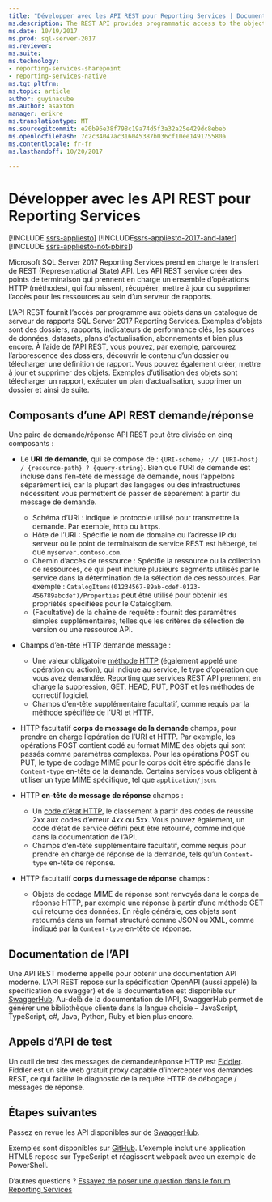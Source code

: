 ```yaml
---
title: "Développer avec les API REST pour Reporting Services | Documents Microsoft"
ms.description: The REST API provides programmatic access to the objects in a SQL Server 2017 Reporting Services report server catalog.
ms.date: 10/19/2017
ms.prod: sql-server-2017
ms.reviewer: 
ms.suite: 
ms.technology:
- reporting-services-sharepoint
- reporting-services-native
ms.tgt_pltfrm: 
ms.topic: article
author: guyinacube
ms.author: asaxton
manager: erikre
ms.translationtype: MT
ms.sourcegitcommit: e20b96e38f798c19a74d5f3a32a25e429dc8ebeb
ms.openlocfilehash: 7c2c34047ac316045387b036cf10ee149175580a
ms.contentlocale: fr-fr
ms.lasthandoff: 10/20/2017

---
```

# <a name="develop-with-the-rest-apis-for-reporting-services"></a>Développer avec les API REST pour Reporting Services

[!INCLUDE [ssrs-appliesto](../../includes/ssrs-appliesto.md)] [!INCLUDE[ssrs-appliesto-2017-and-later](../../includes/ssrs-appliesto-2017-and-later.md)] [!INCLUDE [ssrs-appliesto-not-pbirs](../../includes/ssrs-appliesto-not-pbirs.md)])

Microsoft SQL Server 2017 Reporting Services prend en charge le transfert de REST (Representational State) API. Les API REST service créer des points de terminaison qui prennent en charge un ensemble d’opérations HTTP (méthodes), qui fournissent, récupérer, mettre à jour ou supprimer l’accès pour les ressources au sein d’un serveur de rapports.

L’API REST fournit l’accès par programme aux objets dans un catalogue de serveur de rapports SQL Server 2017 Reporting Services. Exemples d’objets sont des dossiers, rapports, indicateurs de performance clés, les sources de données, datasets, plans d’actualisation, abonnements et bien plus encore. À l’aide de l’API REST, vous pouvez, par exemple, parcourez l’arborescence des dossiers, découvrir le contenu d’un dossier ou télécharger une définition de rapport. Vous pouvez également créer, mettre à jour et supprimer des objets. Exemples d’utilisation des objets sont télécharger un rapport, exécuter un plan d’actualisation, supprimer un dossier et ainsi de suite.

## <a name="components-of-a-rest-api-requestresponse"></a>Composants d’une API REST demande/réponse

Une paire de demande/réponse API REST peut être divisée en cinq composants :

* Le **URI de demande**, qui se compose de : `{URI-scheme} :// {URI-host} / {resource-path} ? {query-string}`. Bien que l’URI de demande est incluse dans l’en-tête de message de demande, nous l’appelons séparément ici, car la plupart des langages ou des infrastructures nécessitent vous permettent de passer de séparément à partir du message de demande.

    * Schéma d’URI : indique le protocole utilisé pour transmettre la demande. Par exemple, `http` ou `https`.
    * Hôte de l’URI : Spécifie le nom de domaine ou l’adresse IP du serveur où le point de terminaison de service REST est hébergé, tel que `myserver.contoso.com`.
    * Chemin d’accès de ressource : Spécifie la ressource ou la collection de ressources, ce qui peut inclure plusieurs segments utilisés par le service dans la détermination de la sélection de ces ressources. Par exemple : `CatalogItems(01234567-89ab-cdef-0123-456789abcdef)/Properties` peut être utilisé pour obtenir les propriétés spécifiées pour le CatalogItem.
    * (Facultative) de la chaîne de requête : fournit des paramètres simples supplémentaires, telles que les critères de sélection de version ou une ressource API.

* Champs d’en-tête HTTP demande message :

    * Une valeur obligatoire [méthode HTTP](https://www.w3.org/Protocols/rfc2616/rfc2616-sec9.html) (également appelé une opération ou action), qui indique au service, le type d’opération que vous avez demandée. Reporting que services REST API prennent en charge la suppression, GET, HEAD, PUT, POST et les méthodes de correctif logiciel.
    * Champs d’en-tête supplémentaire facultatif, comme requis par la méthode spécifiée de l’URI et HTTP.

* HTTP facultatif **corps de message de la demande** champs, pour prendre en charge l’opération de l’URI et HTTP. Par exemple, les opérations POST contient codé au format MIME des objets qui sont passés comme paramètres complexes. Pour les opérations POST ou PUT, le type de codage MIME pour le corps doit être spécifié dans le `Content-type` en-tête de la demande. Certains services vous obligent à utiliser un type MIME spécifique, tel que `application/json`.

* HTTP **en-tête de message de réponse** champs :

    * Un [code d’état HTTP](http://www.w3.org/Protocols/HTTP/HTRESP.html), le classement à partir des codes de réussite 2xx aux codes d’erreur 4xx ou 5xx. Vous pouvez également, un code d’état de service défini peut être retourné, comme indiqué dans la documentation de l’API.
    * Champs d’en-tête supplémentaire facultatif, comme requis pour prendre en charge de réponse de la demande, tels qu’un `Content-type` en-tête de réponse.

* HTTP facultatif **corps du message de réponse** champs :

    * Objets de codage MIME de réponse sont renvoyés dans le corps de réponse HTTP, par exemple une réponse à partir d’une méthode GET qui retourne des données. En règle générale, ces objets sont retournés dans un format structuré comme JSON ou XML, comme indiqué par la `Content-type` en-tête de réponse.

## <a name="api-documentation"></a>Documentation de l’API

Une API REST moderne appelle pour obtenir une documentation API moderne. L’API REST repose sur la spécification OpenAPI (aussi appelé) la spécification de swagger) et de la documentation est disponible sur [SwaggerHub](https://app.swaggerhub.com/api/microsoft-rs/SSRS/2.0). Au-delà de la documentation de l’API, SwaggerHub permet de générer une bibliothèque cliente dans la langue choisie – JavaScript, TypeScript, c#, Java, Python, Ruby et bien plus encore.

## <a name="testing-api-calls"></a>Appels d’API de test

Un outil de test des messages de demande/réponse HTTP est [Fiddler](http://www.telerik.com/fiddler). Fiddler est un site web gratuit proxy capable d’intercepter vos demandes REST, ce qui facilite le diagnostic de la requête HTTP de débogage / messages de réponse.

## <a name="next-steps"></a>Étapes suivantes

Passez en revue les API disponibles sur de [SwaggerHub](https://app.swaggerhub.com/api/microsoft-rs/SSRS/2.0).

Exemples sont disponibles sur [GitHub](https://github.com/Microsoft/Reporting-Services). L’exemple inclut une application HTML5 repose sur TypeScript et réagissent webpack avec un exemple de PowerShell.

D’autres questions ? [Essayez de poser une question dans le forum Reporting Services](http://go.microsoft.com/fwlink/?LinkId=620231)
